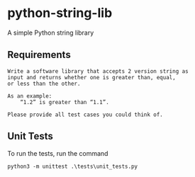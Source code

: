 # python-string-lib
A simple Python string library

## Requirements

````
Write a software library that accepts 2 version string as
input and returns whether one is greater than, equal, 
or less than the other.

As an example: 
    “1.2” is greater than “1.1”. 
    
Please provide all test cases you could think of.
````

## Unit Tests
To run the tests, run the command

``
python3 -m unittest .\tests\unit_tests.py
``